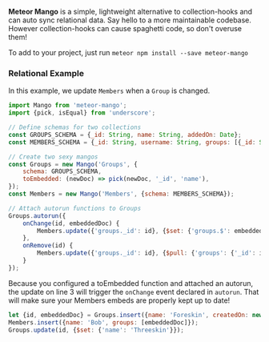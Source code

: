 **Meteor Mango** is a simple, lightweight alternative to collection-hooks and can auto sync relational data. Say hello to a more maintainable codebase. However collection-hooks can cause spaghetti code, so don't overuse them!

To add to your project, just run `meteor npm install --save meteor-mango`

### Relational Example

In this example, we update `Members` when a `Group` is changed.

```javascript
import Mango from 'meteor-mango';
import {pick, isEqual} from 'underscore';

// Define schemas for two collections
const GROUPS_SCHEMA = {_id: String, name: String, addedOn: Date};
const MEMBERS_SCHEMA = {_id: String, username: String, groups: [{_id: String, name: String}]};

// Create two sexy mangos
const Groups = new Mango('Groups', {
    schema: GROUPS_SCHEMA,
    toEmbedded: (newDoc) => pick(newDoc, '_id', 'name'),
});
const Members = new Mango('Members', {schema: MEMBERS_SCHEMA});

// Attach autorun functions to Groups
Groups.autorun({
    onChange(id, embeddedDoc) {
        Members.update({'groups._id': id}, {$set: {'groups.$': embeddedDoc}}, {multi:true});
    },
    onRemove(id) {
        Members.update({'groups._id': id}, {$pull: {'groups': {'_id': id}}}, {multi:true});
    }
});
```

Because you configured a toEmbedded function and attached an autorun, the update on line 3 will trigger the `onChange` event declared in `autorun`. That will make sure your Members embeds are properly kept up to date!

```javascript
let {id, embeddedDoc} = Groups.insert({name: 'Foreskin', createdOn: new Date()});
Members.insert({name: 'Bob', groups: [embeddedDoc]});
Groups.update(id, {$set: {'name': 'Threeskin'}});
```